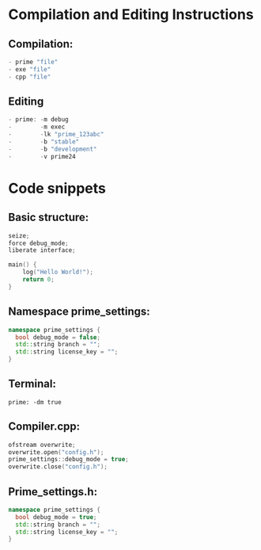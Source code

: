 # Compilation and Editing Instructions

## Compilation:

```cpp
- prime "file"
- exe "file"
- cpp "file"
```

## Editing

```cpp
- prime: -m debug
-        -m exec
-        -lk "prime_123abc"
-        -b "stable"
-        -b "development"
-        -v prime24

```

# Code snippets

## Basic structure:

```cpp
seize;
force debug_mode;
liberate interface;

main() {
    log("Hello World!");
    return 0;
}

```

## Namespace prime_settings:

```cpp
namespace prime_settings {
  bool debug_mode = false;
  std::string branch = "";
  std::string license_key = ""; 
}

```

## Terminal:

```shell
prime: -dm true
```

## Compiler.cpp:

```cpp
ofstream overwrite;
overwrite.open("config.h");
prime_settings::debug_mode = true;
overwrite.close("config.h");
```

## Prime_settings.h:

```cpp
namespace prime_settings {
  bool debug_mode = true;
  std::string branch = "";
  std::string license_key = ""; 
}
```